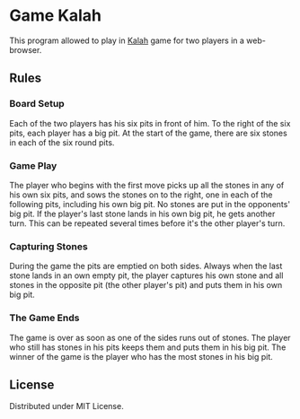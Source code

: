 # Game Kalah

This program allowed to play in [Kalah](https://en.wikipedia.org/wiki/Kalah) game for two players in a web-browser.

## Rules

### Board Setup

Each of the two players has his six pits in front of him. To the right of the six pits, each player has a big pit.
At the start of the game, there are six stones in each of the six round pits.

### Game Play

The player who begins with the first move picks up all the stones in any of his own six pits, and sows the stones on
to the right, one in each of the following pits, including his own big pit. No stones are put in the opponents' big
pit. If the player's last stone lands in his own big pit, he gets another turn. This can be repeated several times
before it's the other player's turn.

### Capturing Stones

During the game the pits are emptied on both sides. Always when the last stone lands in an own empty pit, the player
captures his own stone and all stones in the opposite pit (the other player's pit) and puts them in his own big pit.

### The Game Ends

The game is over as soon as one of the sides runs out of stones. The player who still has stones in his pits keeps
them and puts them in his big pit. The winner of the game is the player who has the most stones in his big pit.

## License

Distributed under MIT License.
